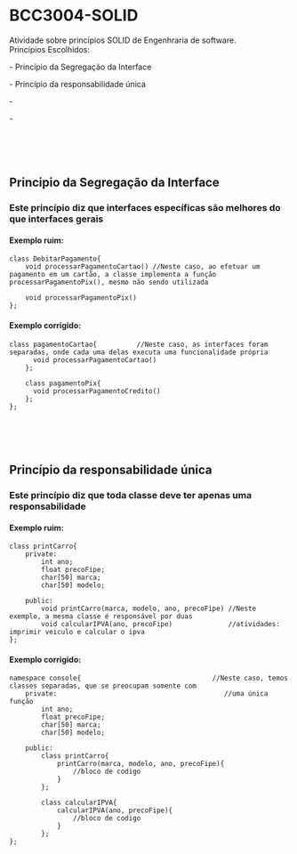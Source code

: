 # BCC3004-SOLID
Atividade sobre princípios SOLID de Engenhraria de software. </br>
  Princípios Escolhidos: </br>
<p>    - Princípio da Segregação da Interface </br></p>
<p>    - Princípio da responsabilidade única </br></p>
<p>    - </br></p>
<p>    - </br></p>

</br>
</br>
</br>
<h2>  Principio da Segregação da Interface </h2>
<h3>Este princípio diz que interfaces específicas são melhores do que interfaces gerais</h3>
<h4>Exemplo ruim:</h4>

```
class DebitarPagamento{
    void processarPagamentoCartao() //Neste caso, ao efetuar um pagamento em um cartão, a classe implementa a função processarPagamentoPix(), mesmo não sendo utilizada 

    void processarPagamentoPix()
};
```

<h4>Exemplo corrigido:</h4>

```
class pagamentoCartao{          //Neste caso, as interfaces foram separadas, onde cada uma delas executa uma funcionalidade própria
      void processarPagamentoCartao()
    };
  
    class pagamentoPix{
      void processarPagamentoCredito()
    };
};
```
</br>
</br>
</br>
<h2>  Princípio da responsabilidade única </h2>
<h3>Este princípio diz que toda classe deve ter apenas uma responsabilidade</h3>
<h4>Exemplo ruim:</h4>

```
class printCarro{
    private:
        int ano;
        float precoFipe;
        char[50] marca;
        char[50] modelo;

    public:
        void printCarro(marca, modelo, ano, precoFipe) //Neste exemplo, a mesma classe é responsável por duas
        void calcularIPVA(ano, precoFipe)              //atividades: imprimir veiculo e calcular o ipva
};
```

<h4>Exemplo corrigido:</h4>

```
namespace console{                                 //Neste caso, temos classes separadas, que se preocupam somente com 
    private:                                          //uma única função
        int ano;
        float precoFipe;
        char[50] marca;
        char[50] modelo;

    public:
        class printCarro{
            printCarro(marca, modelo, ano, precoFipe){
                //bloco de codigo
            }
        };

        class calcularIPVA{
            calcularIPVA(ano, precoFipe){
                //bloco de codigo
            }
        };
};
```

